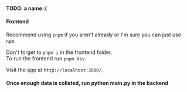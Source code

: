 #### TODO: a name :(

#### Frontend
Recommend using `pnpm` if you aren't already or I'm sure you can just use `npm`.

Don't forget to `pnpm i` in the frontend folder.<br>
To run the frontend run `pnpm dev`.

Visit the app at `http://localhost:3000/`.


#### Once enough data is collated, run python main.py in the backend